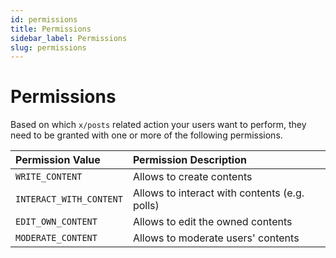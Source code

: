 ```yaml
---
id: permissions
title: Permissions
sidebar_label: Permissions
slug: permissions
---
```


# Permissions

Based on which `x/posts` related action your users want to perform, they need to be granted with one or more
of the following permissions.

| **Permission Value**    | **Permission Description**                    | 
|:------------------------|:----------------------------------------------|
| `WRITE_CONTENT`         | Allows to create contents                     |
| `INTERACT_WITH_CONTENT` | Allows to interact with contents (e.g. polls) |
| `EDIT_OWN_CONTENT`      | Allows to edit the owned contents             |
| `MODERATE_CONTENT`      | Allows to moderate users' contents            |